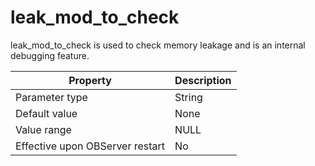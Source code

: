 leak_mod_to_check 
======================================

leak_mod_to_check is used to check memory leakage and is an internal debugging feature. 


|          **Property**           | **Description** |
|---------------------------------|-----------------|
| Parameter type                  | String          |
| Default value                   | None            |
| Value range                     | NULL            |
| Effective upon OBServer restart | No              |



